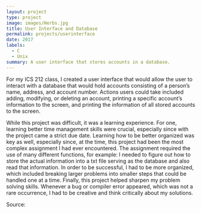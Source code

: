```yaml
---
layout: project
type: project
image: images/Herbs.jpg
title: User Interface and Database
permalink: projects/userinterface
date: 2017
labels:
  - C
  - Unix
summary: A user interface that stores accounts in a database.
---
```


For my ICS 212 class, I created a user interface that would allow the user to interact with a database that would hold accounts consisting of a person’s name, address, and account number. Actions users could take included adding, modifying, or deleting an account, printing a specific account’s information to the screen, and printing the information of all stored accounts to the screen. 

While this project was difficult, it was a learning experience. For one, learning better time management skills were crucial, especially since with the project came a strict due date. Learning how to be better organized was key as well, especially since, at the time, this project had been the most complex assignment I had ever encountered. The assignment required the use of many different functions, for example: I needed to figure out how to store the actual information into a txt file serving as the database and also read that information. In order to be successful, I had to be more organized, which included breaking larger problems into smaller steps that could be handled one at a time. Finally, this project helped sharpen my problem solving skills. Whenever a bug or compiler error appeared, which was not a rare occurrence, I had to be creative and think critically about my solutions. 

Source: 
